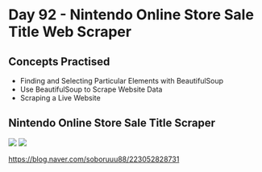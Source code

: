 # Day 92 - Nintendo Online Store Sale Title Web Scraper
## Concepts Practised
- Finding and Selecting Particular Elements with BeautifulSoup
- Use BeautifulSoup to Scrape Website Data
- Scraping a Live Website
## Nintendo Online Store Sale Title Scraper
<img src="https://postfiles.pstatic.net/MjAyMzAzMjJfNDEg/MDAxNjc5NDk0OTk4NzM2.BvjWzoQmxbPeRiKtH9f9zMJr0A71VPi95RhD-S2nk6cg.md8otpq7KfzmZ3DyGWBGW2eARibXmagUBPKyChVf-CEg.PNG.soboruuu88/%EC%8A%A4%ED%81%AC%EB%A6%B0%EC%83%B7_2023-03-22_%EC%98%A4%ED%9B%84_11.23.14.png?type=w773">

<img src="https://postfiles.pstatic.net/MjAyMzAzMjJfMjM1/MDAxNjc5NDk2NjE0Nzk3.L4m4zYdRK01sDo3oCPfTQkWNmO6b6y3fHz7jyEcUWB8g.I_9X5csaGuqeKQ-exDNx99ZXRUt2kczrMPa4B7RiiBAg.PNG.soboruuu88/%EC%8A%A4%ED%81%AC%EB%A6%B0%EC%83%B7_2023-03-22_%EC%98%A4%ED%9B%84_11.50.09.png?type=w773">

https://blog.naver.com/soboruuu88/223052828731
